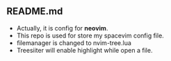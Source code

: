 ## README.md

- Actually, it is config for **neovim**.
- This repo is used for store my spacevim config file.
- filemanager is changed to nvim-tree.lua
- Treesiiter will enable highlight while open a file.

